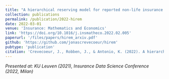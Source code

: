 ```yaml
---
title: "A hierarchical reserving model for reported non-life insurance claims"
collection: publications
permalink: /publication/2022-hirem
date: 2022-03-01
venue: 'Insurance: Mathematics and Economics'
link: 'https://doi.org/10.1016/j.insmatheco.2022.02.005'
paperurl: '/files/papers/hirem_arxiv.pdf'
github: 'https://github.com/jonascrevecoeur/hirem'
pubtype: 'publication'
citation: 'Crevecoeur, J., Robben, J., & Antonio, K. (2022). A hierarchical reserving model for reported non-life insurance claims, 104, 158-184. <b>Insurance: Mathematics and Economics<\b>. DOI: 10.1016/j.insmatheco.2022.02.005'
---
```


<i>Presented at: KU Leuven (2021), Insurance Data Science Conference (2022, Milan) </i>